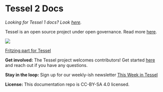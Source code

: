 # Tessel 2 Docs
*Looking for Tessel 1 docs? Look [here](//github.com/tessel/docs).*

Tessel is an open source project under open governance. Read more [here](https://github.com/tessel/project).

![](https://raw.githubusercontent.com/rwaldron/tessel-io/master/fritzing/tessel.png)

[Fritzing part for Tessel](https://github.com/rwaldron/tessel-io/tree/master/fritzing)

**Get involved:** The Tessel project welcomes contributors! Get started [here](https://github.com/tessel/project) and reach out if you have any questions.

**Stay in the loop:** Sign up for our weekly-ish newsletter [This Week in Tessel](http://eepurl.com/EoMoP)

**License:** This documentation repo is CC-BY-SA 4.0 licensed.
